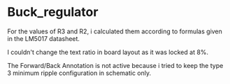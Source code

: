 # Buck_regulator

For the values of R3 and R2, i calculated them according to formulas given in the LM5017 datasheet.

I couldn't change the text ratio in board layout as it was locked at 8%.

The Forward/Back Annotation is not active because i tried to keep the type 3 minimum ripple configuration in schematic only.
